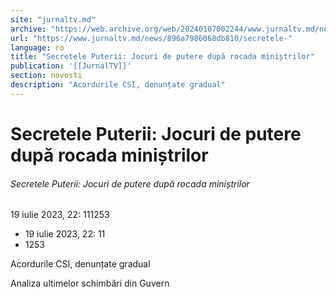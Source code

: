 ```yaml
---
site: "jurnaltv.md"
archive: "https://web.archive.org/web/20240107002244/www.jurnaltv.md/news/896a7986068db810/secretele-"
url: "https://www.jurnaltv.md/news/896a7986068db810/secretele-"
language: ro
title: "Secretele Puterii: Jocuri de putere după rocada miniștrilor"
publication: '[[JurnalTV]]'
section: novosti
description: "Acordurile CSI, denunțate gradual"
---
```


# Secretele Puterii: Jocuri de putere după rocada miniștrilor

###### Secretele Puterii: Jocuri de putere după rocada miniștrilor

19 iulie 2023, 22: 111253

- 19 iulie 2023, 22: 11
- 1253

Acordurile CSI, denunțate gradual

Analiza ultimelor schimbări din Guvern